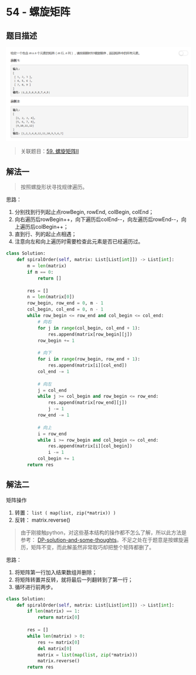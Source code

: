 # 54 - 螺旋矩阵

## 题目描述
![problem](images/54.png)

>关联题目：[59. 螺旋矩阵II](https://github.com/Rosevil1874/LeetCode/tree/master/Python-Solution/59_Spiral-Matrix-II)

## 解法一
>按照螺旋形状寻找规律遍历。

思路：
1. 分别找到行列起止点rowBegin, rowEnd, colBegin, colEnd；
2. 向右遍历后rowBegin++，向下遍历后colEnd--，向左遍历后rowEnd--，向上遍历后colBegin++；
3. 直到行、列的起止点相遇；
4. 注意向左和向上遍历时需要检查此元素是否已经遍历过。

```python
class Solution:
    def spiralOrder(self, matrix: List[List[int]]) -> List[int]:
        m = len(matrix)
        if m == 0:
            return []
        
        res = []
        n = len(matrix[0])
        row_begin, row_end = 0, m - 1
        col_begin, col_end = 0, n - 1
        while row_begin <= row_end and col_begin <= col_end:
            # 向右
            for j in range(col_begin, col_end + 1):
                res.append(matrix[row_begin][j])
            row_begin += 1
            
            # 向下
            for i in range(row_begin, row_end + 1):
                res.append(matrix[i][col_end])
            col_end -= 1
            
            # 向左
            j = col_end
            while j >= col_begin and row_begin <= row_end:
                res.append(matrix[row_end][j])
                j -= 1
            row_end -= 1
            
            # 向上
            i = row_end
            while i >= row_begin and col_begin <= col_end:
                res.append(matrix[i][col_begin])
                i -= 1
            col_begin += 1
        return res
```

## 解法二
矩阵操作
1. 转置： `list ( map(list, zip(*matrix)) )`
2. 反转： matrix.reverse()

>由于刚接触python，对这些基本结构的操作都不怎么了解，所以此方法是参考： [DP-solution-and-some-thoughts](https://leetcode.com/problems/maximum-subarray/discuss/20193/DP-solution-and-some-thoughts)。不足之处在于题意是按螺旋遍历，矩阵不变，而此解虽然非常取巧却把整个矩阵都删了。

思路：
1. 将矩阵第一行加入结果数组并删除；
2. 将矩阵转置并反转，就将最后一列翻转到了第一行；
3. 循环进行前两步。

```python
class Solution:
    def spiralOrder(self, matrix: List[List[int]]) -> List[int]:
        if len(matrix) == 1:
            return matrix[0]
        
        res = []
        while len(matrix) > 0:
            res += matrix[0]
            del matrix[0]
            matrix = list(map(list, zip(*matrix)))
            matrix.reverse()
        return res
```
